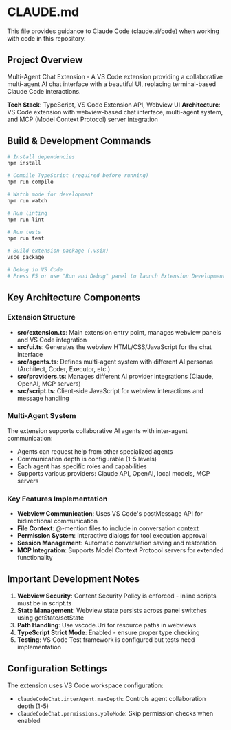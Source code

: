 # CLAUDE.md

This file provides guidance to Claude Code (claude.ai/code) when working with code in this repository.

## Project Overview

Multi-Agent Chat Extension - A VS Code extension providing a collaborative multi-agent AI chat interface with a beautiful UI, replacing terminal-based Claude Code interactions.

**Tech Stack**: TypeScript, VS Code Extension API, Webview UI
**Architecture**: VS Code extension with webview-based chat interface, multi-agent system, and MCP (Model Context Protocol) server integration

## Build & Development Commands

```bash
# Install dependencies
npm install

# Compile TypeScript (required before running)
npm run compile

# Watch mode for development
npm run watch

# Run linting
npm run lint

# Run tests
npm run test

# Build extension package (.vsix)
vsce package

# Debug in VS Code
# Press F5 or use "Run and Debug" panel to launch Extension Development Host
```

## Key Architecture Components

### Extension Structure
- **src/extension.ts**: Main extension entry point, manages webview panels and VS Code integration
- **src/ui.ts**: Generates the webview HTML/CSS/JavaScript for the chat interface
- **src/agents.ts**: Defines multi-agent system with different AI personas (Architect, Coder, Executor, etc.)
- **src/providers.ts**: Manages different AI provider integrations (Claude, OpenAI, MCP servers)
- **src/script.ts**: Client-side JavaScript for webview interactions and message handling

### Multi-Agent System
The extension supports collaborative AI agents with inter-agent communication:
- Agents can request help from other specialized agents
- Communication depth is configurable (1-5 levels)
- Each agent has specific roles and capabilities
- Supports various providers: Claude API, OpenAI, local models, MCP servers

### Key Features Implementation
- **Webview Communication**: Uses VS Code's postMessage API for bidirectional communication
- **File Context**: @-mention files to include in conversation context
- **Permission System**: Interactive dialogs for tool execution approval
- **Session Management**: Automatic conversation saving and restoration
- **MCP Integration**: Supports Model Context Protocol servers for extended functionality

## Important Development Notes

1. **Webview Security**: Content Security Policy is enforced - inline scripts must be in script.ts
2. **State Management**: Webview state persists across panel switches using getState/setState
3. **Path Handling**: Use vscode.Uri for resource paths in webviews
4. **TypeScript Strict Mode**: Enabled - ensure proper type checking
5. **Testing**: VS Code Test framework is configured but tests need implementation

## Configuration Settings

The extension uses VS Code workspace configuration:
- `claudeCodeChat.interAgent.maxDepth`: Controls agent collaboration depth (1-5)
- `claudeCodeChat.permissions.yoloMode`: Skip permission checks when enabled